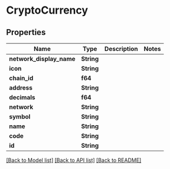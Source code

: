 # CryptoCurrency

## Properties

| Name                       | Type       | Description | Notes |
| -------------------------- | ---------- | ----------- | ----- |
| **network\_display\_name** | **String** |             |       |
| **icon**                   | **String** |             |       |
| **chain\_id**              | **f64**    |             |       |
| **address**                | **String** |             |       |
| **decimals**               | **f64**    |             |       |
| **network**                | **String** |             |       |
| **symbol**                 | **String** |             |       |
| **name**                   | **String** |             |       |
| **code**                   | **String** |             |       |
| **id**                     | **String** |             |       |

[\[Back to Model list\]](./#documentation-for-models) [\[Back to API list\]](./#documentation-for-api-endpoints) [\[Back to README\]](./)
